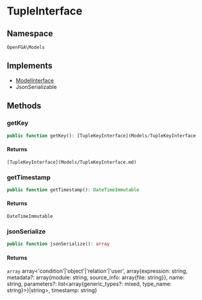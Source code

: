 # TupleInterface


## Namespace
`OpenFGA\Models`

## Implements
* [ModelInterface](Models/ModelInterface.md)
* JsonSerializable



## Methods
### getKey


```php
public function getKey(): [TupleKeyInterface](Models/TupleKeyInterface.md)
```



#### Returns
`[TupleKeyInterface](Models/TupleKeyInterface.md)`

### getTimestamp


```php
public function getTimestamp(): DateTimeImmutable
```



#### Returns
`DateTimeImmutable`

### jsonSerialize


```php
public function jsonSerialize(): array
```



#### Returns
`array`
 array&lt;&#039;condition&#039;|&#039;object&#039;|&#039;relation&#039;|&#039;user&#039;, array{expression: string, metadata?: array{module: string, source_info: array{file: string}}, name: string, parameters?: list&lt;array{generic_types?: mixed, type_name: string}&gt;}|string&gt;, timestamp: string}


